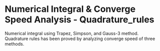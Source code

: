 # Numerical Integral & Converge Speed Analysis - Quadrature_rules

Numerical integral using Trapez, Simpson, and Gauss-3 method. Quadrature rules has been proved by analyzing converge speed of three methods.
